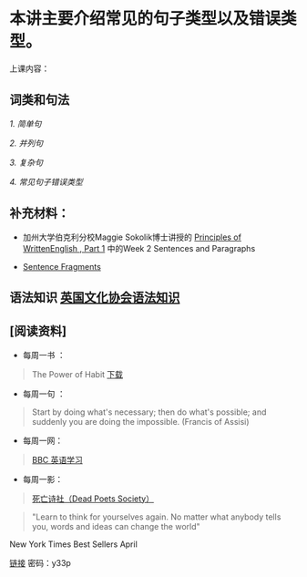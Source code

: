 # 本讲主要介绍常见的句子类型以及错误类型。

上课内容：

## 词类和句法

*1. 简单句*

*2. 并列句*

*3. 复杂句*

*4. 常见句子错误类型*



## 补充材料：

- 加州大学伯克利分校Maggie Sokolik博士讲授的 [Principles of WrittenEnglish , Part 1](https://courses.edx.org/courses/BerkeleyX%2FColWri_2.1x%2F3T2014/info)  中的Week 2  Sentences and Paragraphs

- [Sentence Fragments](http://www.roanestate.edu/owl/Sentence-Fragments.html)

## 语法知识 [英国文化协会语法知识](http://learnenglish.britishcouncil.org/en/grammar-and-vocabulary)

## [阅读资料]


- 每周一书 ：

> The Power of Habit    [下载](http://pan.baidu.com/s/1gdH5Xi7)

- 每周一句 ：

> Start by doing what's necessary; then do what's possible; and suddenly you are doing the impossible. (Francis of Assisi)



- 每周一网：

> [BBC 英语学习](http://www.bbc.co.uk/learningenglish/)

- 每周一影：

> [死亡诗社（Dead Poets Society）](http://v.qq.com/page/x/0/b/x00144y37ub.html)

> "Learn to think for yourselves again. No matter what anybody tells you, words and ideas can change the world"

New York Times  Best Sellers  April

[链接](http://pan.baidu.com/s/1c0wDsly) 密码：y33p
